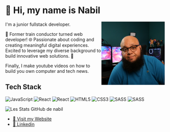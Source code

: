 # 👋 Hi, my name is Nabil

<img src="https://github.com/NabilSli/NabilSli/blob/main/profilPic.png" align="right"
     alt="Nabil's profil picture" height="200" style="border-radius=50%">

<p>
I'm a junior fullstack developer.

🚂 Former train conductor turned web developer! 🌐 Passionate about coding and creating meaningful digital experiences. Excited to leverage my diverse background to build innovative web solutions. 🚀

Finally, I make youtube videos on how to build you own computer and tech news.
</p>


## Tech Stack

![JavaScript](https://img.shields.io/badge/-JavaScript-000?logo=javascript)
![React](https://img.shields.io/badge/-React-000?logo=react)
![React](https://img.shields.io/badge/-NodeJS-000?logo=Node.js)
![HTML5](https://img.shields.io/badge/-HTML5-000?logo=html5)
![CSS3](https://img.shields.io/badge/-CSS3-000?logo=css3)
![SASS](https://img.shields.io/badge/-Sass-000?logo=Sass)
![SASS](https://img.shields.io/badge/-Express-000?logo=Express)

![Les Stats GitHub de nabil](https://github-readme-stats.vercel.app/api?username=nabilsli&show_icons=true&theme=dark&hide_rank=true)

- [🔗 Visit my Website](https://slimani-nabil.netlify.app/) 
- [🔦 Linkedin](www.linkedin.com/in/nabil-slimani-620848272)
